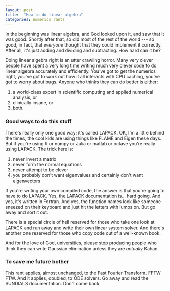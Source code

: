 ```yaml
---
layout: post
title:  "How to do linear algebra"
categories: numerics rants
---
```


In the beginning was linear algebra, and God looked upon it, and saw
that it was good.  Shortly after that, so did most of the rest of the
world --- so good, in fact, that *everyone* thought that they could
implement it correctly.  After all, it's just adding and dividing and
subtracting.  How hard can it be?

Doing linear algebra right is an utter crawling horror.  Many very
clever people have spent a very long time writing much very clever
code to do linear algebra accurately and efficiently.  You've got to
get the numerics right, you've got to work out how it all interacts
with CPU caching, you've got to worry about bugs.  Anyone who thinks
they can do better is either:

1. a world-class expert in scientific computing and applied numerical
   analysis, or 
2. clinically insane, or
3. both.

### Good ways to do this stuff

There's really only one good way; it's called LAPACK.  OK, I'm a
little behind the times, the cool kids are using things like FLAME and
Eigen these days.  But if you're using R or numpy or Julia or matlab
or octave you're really using LAPACK.  The trick here is:

1. never invert a matrix
2. never form the normal equations
3. never attempt to be clever
4. you probably don't want eigenvalues and certainly don't want
   eigenvectors


If you're writing your own compiled code, the answer is that you're
going to have to do LAPACK.  Yes, the LAPACK documentation
is... hard going.  And yes, it's written in Fortran.  And yes,
the function names look like someone sneezed on their keyboard and
just hit the letters with lumps on.  But go away and sort it out.

There is a special circle of hell reserved for those who take one look
at LAPACK and run away and write their own linear system solver.  And
there's another one reserved for those who copy code out of a
well-known book.

And for the love of God, universities, please stop producing people
who think they can write Gaussian elimination unless they are
_actually_ Kahan.

### To save me future bother

This rant applies, almost unchanged, to the Fast Fourier Transform.
FFTW FTW.  And it applies, doubled, to ODE solvers.  Go away and read
the SUNDIALS documentation.  Don't come back.